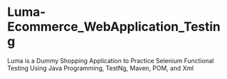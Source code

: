 # Luma-Ecommerce_WebApplication_Testing
Luma is a Dummy Shopping Application to Practice Selenium Functional Testing Using Java Programming, TestNg, Maven, POM, and Xml 
